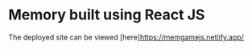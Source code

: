 <h1>Memory built using React JS</h1>

The deployed site can be viewed [here]https://memgamejs.netlify.app/

